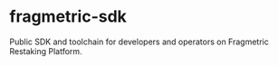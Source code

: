 # fragmetric-sdk

Public SDK and toolchain for developers and operators on Fragmetric Restaking Platform.
